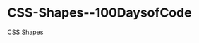 # CSS-Shapes--100DaysofCode

  [CSS Shapes](https://lanre-waju.github.io/CSS-Shapes--100DaysofCode/)
